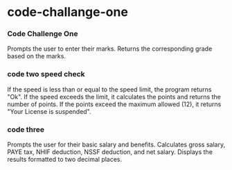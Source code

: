 # code-challange-one
### Code Challenge One
Prompts the user to enter their marks.
Returns the corresponding grade based on the marks.

### code two speed check
If the speed is less than or equal to the speed limit, the program returns "Ok".
If the speed exceeds the limit, it calculates the points and returns the number of points.
If the points exceed the maximum allowed (12), it returns "Your License is suspended".

### code three
Prompts the user for their basic salary and benefits.
Calculates gross salary, PAYE tax, NHIF deduction, NSSF deduction, and net salary.
Displays the results formatted to two decimal places.


